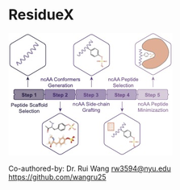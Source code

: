 # ResidueX
![Figure](./image/ResidueX.jpg)


Co-authored-by: Dr. Rui Wang <rw3594@nyu.edu> <https://github.com/wangru25>
